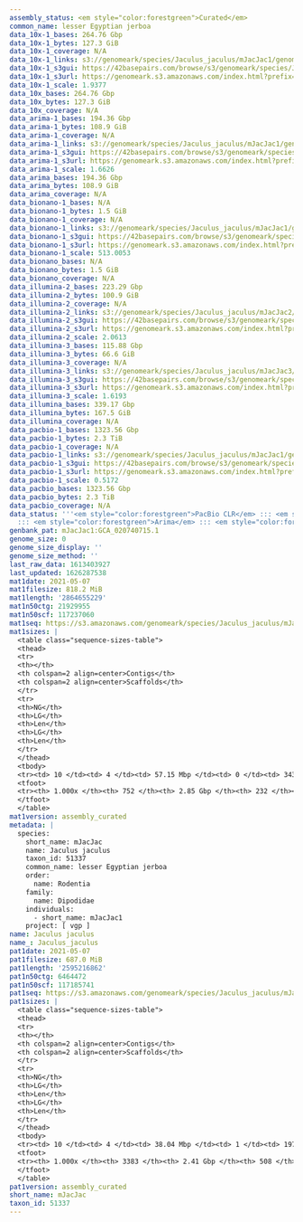 ```yaml
---
assembly_status: <em style="color:forestgreen">Curated</em>
common_name: lesser Egyptian jerboa
data_10x-1_bases: 264.76 Gbp
data_10x-1_bytes: 127.3 GiB
data_10x-1_coverage: N/A
data_10x-1_links: s3://genomeark/species/Jaculus_jaculus/mJacJac1/genomic_data/10x/<br>
data_10x-1_s3gui: https://42basepairs.com/browse/s3/genomeark/species/Jaculus_jaculus/mJacJac1/genomic_data/10x/
data_10x-1_s3url: https://genomeark.s3.amazonaws.com/index.html?prefix=species/Jaculus_jaculus/mJacJac1/genomic_data/10x/
data_10x-1_scale: 1.9377
data_10x_bases: 264.76 Gbp
data_10x_bytes: 127.3 GiB
data_10x_coverage: N/A
data_arima-1_bases: 194.36 Gbp
data_arima-1_bytes: 108.9 GiB
data_arima-1_coverage: N/A
data_arima-1_links: s3://genomeark/species/Jaculus_jaculus/mJacJac1/genomic_data/arima/<br>
data_arima-1_s3gui: https://42basepairs.com/browse/s3/genomeark/species/Jaculus_jaculus/mJacJac1/genomic_data/arima/
data_arima-1_s3url: https://genomeark.s3.amazonaws.com/index.html?prefix=species/Jaculus_jaculus/mJacJac1/genomic_data/arima/
data_arima-1_scale: 1.6626
data_arima_bases: 194.36 Gbp
data_arima_bytes: 108.9 GiB
data_arima_coverage: N/A
data_bionano-1_bases: N/A
data_bionano-1_bytes: 1.5 GiB
data_bionano-1_coverage: N/A
data_bionano-1_links: s3://genomeark/species/Jaculus_jaculus/mJacJac1/genomic_data/bionano/<br>
data_bionano-1_s3gui: https://42basepairs.com/browse/s3/genomeark/species/Jaculus_jaculus/mJacJac1/genomic_data/bionano/
data_bionano-1_s3url: https://genomeark.s3.amazonaws.com/index.html?prefix=species/Jaculus_jaculus/mJacJac1/genomic_data/bionano/
data_bionano-1_scale: 513.0053
data_bionano_bases: N/A
data_bionano_bytes: 1.5 GiB
data_bionano_coverage: N/A
data_illumina-2_bases: 223.29 Gbp
data_illumina-2_bytes: 100.9 GiB
data_illumina-2_coverage: N/A
data_illumina-2_links: s3://genomeark/species/Jaculus_jaculus/mJacJac2/genomic_data/illumina/<br>
data_illumina-2_s3gui: https://42basepairs.com/browse/s3/genomeark/species/Jaculus_jaculus/mJacJac2/genomic_data/illumina/
data_illumina-2_s3url: https://genomeark.s3.amazonaws.com/index.html?prefix=species/Jaculus_jaculus/mJacJac2/genomic_data/illumina/
data_illumina-2_scale: 2.0613
data_illumina-3_bases: 115.88 Gbp
data_illumina-3_bytes: 66.6 GiB
data_illumina-3_coverage: N/A
data_illumina-3_links: s3://genomeark/species/Jaculus_jaculus/mJacJac3/genomic_data/illumina/<br>
data_illumina-3_s3gui: https://42basepairs.com/browse/s3/genomeark/species/Jaculus_jaculus/mJacJac3/genomic_data/illumina/
data_illumina-3_s3url: https://genomeark.s3.amazonaws.com/index.html?prefix=species/Jaculus_jaculus/mJacJac3/genomic_data/illumina/
data_illumina-3_scale: 1.6193
data_illumina_bases: 339.17 Gbp
data_illumina_bytes: 167.5 GiB
data_illumina_coverage: N/A
data_pacbio-1_bases: 1323.56 Gbp
data_pacbio-1_bytes: 2.3 TiB
data_pacbio-1_coverage: N/A
data_pacbio-1_links: s3://genomeark/species/Jaculus_jaculus/mJacJac1/genomic_data/pacbio/<br>
data_pacbio-1_s3gui: https://42basepairs.com/browse/s3/genomeark/species/Jaculus_jaculus/mJacJac1/genomic_data/pacbio/
data_pacbio-1_s3url: https://genomeark.s3.amazonaws.com/index.html?prefix=species/Jaculus_jaculus/mJacJac1/genomic_data/pacbio/
data_pacbio-1_scale: 0.5172
data_pacbio_bases: 1323.56 Gbp
data_pacbio_bytes: 2.3 TiB
data_pacbio_coverage: N/A
data_status: '''<em style="color:forestgreen">PacBio CLR</em> ::: <em style="color:forestgreen">10x</em>
  ::: <em style="color:forestgreen">Arima</em> ::: <em style="color:forestgreen">Illumina</em>'''
genbank_pat: mJacJac1:GCA_020740715.1
genome_size: 0
genome_size_display: ''
genome_size_method: ''
last_raw_data: 1613403927
last_updated: 1626287538
mat1date: 2021-05-07
mat1filesize: 818.2 MiB
mat1length: '2864655229'
mat1n50ctg: 21929955
mat1n50scf: 117237060
mat1seq: https://s3.amazonaws.com/genomeark/species/Jaculus_jaculus/mJacJac1/assembly_curated/mJacJac1.mat.decon.20210507.fasta.gz
mat1sizes: |
  <table class="sequence-sizes-table">
  <thead>
  <tr>
  <th></th>
  <th colspan=2 align=center>Contigs</th>
  <th colspan=2 align=center>Scaffolds</th>
  </tr>
  <tr>
  <th>NG</th>
  <th>LG</th>
  <th>Len</th>
  <th>LG</th>
  <th>Len</th>
  </tr>
  </thead>
  <tbody>
  <tr><td> 10 </td><td> 4 </td><td> 57.15 Mbp </td><td> 0 </td><td> 343.71 Mbp </td></tr><tr><td> 20 </td><td> 10 </td><td> 42.04 Mbp </td><td> 2 </td><td> 181.03 Mbp </td></tr><tr><td> 30 </td><td> 17 </td><td> 34.32 Mbp </td><td> 3 </td><td> 167.58 Mbp </td></tr><tr><td> 40 </td><td> 27 </td><td> 27.28 Mbp </td><td> 5 </td><td> 154.13 Mbp </td></tr><tr style="background-color:#cccccc;"><td> 50 </td><td> 39 </td><td style="background-color:#88ff88;"> 21.93 Mbp </td><td> 7 </td><td style="background-color:#88ff88;"> 117.24 Mbp </td></tr><tr><td> 60 </td><td> 53 </td><td> 17.33 Mbp </td><td> 10 </td><td> 103.98 Mbp </td></tr><tr><td> 70 </td><td> 73 </td><td> 11.50 Mbp </td><td> 13 </td><td> 78.20 Mbp </td></tr><tr><td> 80 </td><td> 106 </td><td> 6.69 Mbp </td><td> 17 </td><td> 72.29 Mbp </td></tr><tr><td> 90 </td><td> 165 </td><td> 3.32 Mbp </td><td> 21 </td><td> 61.29 Mbp </td></tr><tr><td> 100 </td><td> 751 </td><td> 5  bp </td><td> 231 </td><td> 724  bp </td></tr></tbody>
  <tfoot>
  <tr><th> 1.000x </th><th> 752 </th><th> 2.85 Gbp </th><th> 232 </th><th> 2.86 Gbp </th></tr>
  </tfoot>
  </table>
mat1version: assembly_curated
metadata: |
  species:
    short_name: mJacJac
    name: Jaculus jaculus
    taxon_id: 51337
    common_name: lesser Egyptian jerboa
    order:
      name: Rodentia
    family:
      name: Dipodidae
    individuals:
      - short_name: mJacJac1
    project: [ vgp ]
name: Jaculus jaculus
name_: Jaculus_jaculus
pat1date: 2021-05-07
pat1filesize: 687.0 MiB
pat1length: '2595216862'
pat1n50ctg: 6464472
pat1n50scf: 117185741
pat1seq: https://s3.amazonaws.com/genomeark/species/Jaculus_jaculus/mJacJac1/assembly_curated/mJacJac1.pat.decon.20210507.fasta.gz
pat1sizes: |
  <table class="sequence-sizes-table">
  <thead>
  <tr>
  <th></th>
  <th colspan=2 align=center>Contigs</th>
  <th colspan=2 align=center>Scaffolds</th>
  </tr>
  <tr>
  <th>NG</th>
  <th>LG</th>
  <th>Len</th>
  <th>LG</th>
  <th>Len</th>
  </tr>
  </thead>
  <tbody>
  <tr><td> 10 </td><td> 4 </td><td> 38.04 Mbp </td><td> 1 </td><td> 197.58 Mbp </td></tr><tr><td> 20 </td><td> 13 </td><td> 23.94 Mbp </td><td> 2 </td><td> 176.27 Mbp </td></tr><tr><td> 30 </td><td> 24 </td><td> 16.87 Mbp </td><td> 4 </td><td> 162.29 Mbp </td></tr><tr><td> 40 </td><td> 42 </td><td> 10.42 Mbp </td><td> 5 </td><td> 149.00 Mbp </td></tr><tr style="background-color:#cccccc;"><td> 50 </td><td> 73 </td><td style="background-color:#88ff88;"> 6.46 Mbp </td><td> 7 </td><td style="background-color:#88ff88;"> 117.19 Mbp </td></tr><tr><td> 60 </td><td> 122 </td><td> 3.69 Mbp </td><td> 10 </td><td> 94.10 Mbp </td></tr><tr><td> 70 </td><td> 224 </td><td> 1.44 Mbp </td><td> 13 </td><td> 68.97 Mbp </td></tr><tr><td> 80 </td><td> 536 </td><td> 0.51 Mbp </td><td> 17 </td><td> 53.65 Mbp </td></tr><tr><td> 90 </td><td> 1236 </td><td> 248.12 Kbp </td><td> 24 </td><td> 35.02 Mbp </td></tr><tr><td> 100 </td><td> 3382 </td><td> 1  bp </td><td> 507 </td><td> 2.00 Kbp </td></tr></tbody>
  <tfoot>
  <tr><th> 1.000x </th><th> 3383 </th><th> 2.41 Gbp </th><th> 508 </th><th> 2.60 Gbp </th></tr>
  </tfoot>
  </table>
pat1version: assembly_curated
short_name: mJacJac
taxon_id: 51337
---
```

